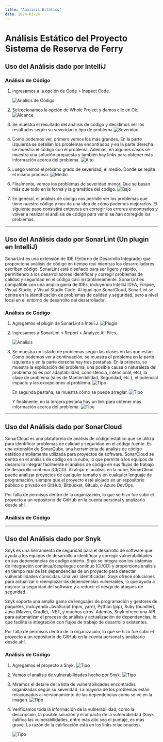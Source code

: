 ```yaml
---
title: "Análisis Estático"
date: 2024-03-24
---
```


# Análisis Estático del Proyecto Sistema de Reserva de Ferry

## Uso del Análisis dado por IntelliJ

### Análisis de Código

1. Ingresamos a la opción de Code > Inspect Code.

    ![Análisis de Código](multimedia/analysis/refactor.png)


2. Seleccionamos la opción de Whole Project y damos clic en Ok.
![Alcance](multimedia/analysis/scope.png)


3. Se muestra el resultado del análisis de código y decidimos ver los resultados según su severidad y tipo de problema
![Severidad](multimedia/analysis/severity.png)


4. Como podemos ver, primero vemos los más grandes. En la parte izquierda se detallan los problemas encontrados y en la parte derecha se muestra el código con el problema.
Además, en algunos casos se muestra una solución propuesta y también hay links para obtener más información acerca del problema.
![Alto](multimedia/analysis/Grave.png)


5. Luego vemos el próximo grado de severidad, el medio. Donde se repite el mismo proceso.
![Medio](multimedia/analysis/warning.png)


6. Finalmente, vemos los problemas de severidad menor. Que se basan más que todo en la forma y la gramática del código.
![Bajo](multimedia/analysis/aceptable.png)


7. En general, el análisis de código nos permite ver los problemas que tiene nuestro código y nos da una idea de cómo podemos mejorarlos.
El siguiente paso consistirá entonces en corregir los errores encontrados y volver a realizar el análisis de código para ver si se han corregido los problemas.

---
## Uso del Análisis dado por SonarLint (Un plugin en IntelliJ)

SonarLint es una extensión de IDE (Entorno de Desarrollo Integrado) que proporciona análisis de código en tiempo real mientras los desarrolladores escriben código. SonarLint está diseñado para ser ligero y rápido, permitiendo a los desarrolladores identificar y corregir problemas de calidad y seguridad en el código casi instantáneamente. SonarLint es compatible con una amplia gama de IDEs, incluyendo IntelliJ IDEA, Eclipse, Visual Studio, y Visual Studio Code. Al igual que SonarCloud, SonarLint se centra en la identificación de problemas de calidad y seguridad, pero a nivel local en el entorno de desarrollo del desarrollador.

### Análisis de Código

1. Agregamos el plugin de SonarLint a IntelliJ.
![Plugin](multimedia/analysis/sonarlint.png)


2. Ingresamos a SonarLint > Report > Analyze All Files.

    ![Análisis](multimedia/analysis/report.png)


3. Se muestra un listado de problemas según las clases en las que están. Como podemos ver a continuación, se muestra el problema en la parte izquierda
y en la parte derecha hay tres pestañas. En la primera, se muestra la explicación del problema, una posible causa o naturaleza del problema (si es por adaptabilidad, consistencia, intencional, etc),
la clase de problema (si es de Mantenibilidad, Seguridad, etc.), el potencial impacto y las excepciones al problema.
   ![Tipo](multimedia/analysis/sonarRule.png)

   En segunda pestaña, se muestra cómo se puede arreglar.
   ![Tipo](multimedia/analysis/sonarRule2.png)

   Y finalmente, en la tercera pestaña hay un link para obtener más información acerca del problema.
   ![Tipo](multimedia/analysis/sonarRule3.png)

---
## Uso del Análisis dado por SonarCloud

SonarCloud es una plataforma de análisis de código estático que se utiliza para identificar problemas de calidad y seguridad en el código fuente. Es una extensión de SonarQube, una herramienta de análisis de código estático ampliamente utilizada para proyectos de software. SonarCloud se centra en el análisis de código en la nube, lo que permite a los equipos de desarrollo integrar fácilmente el análisis de código en sus flujos de trabajo de desarrollo continuo (CI/CD). Al alojar el análisis en la nube, SonarCloud puede analizar proyectos de cualquier tamaño y en cualquier lenguaje de programación, siempre que el proyecto esté alojado en un repositorio público o privado en GitHub, Bitbucket, GitLab, o Azure DevOps.

Por falta de permisos dentro de la organización, lo que se hizo fue subir el proyecto a un repositorio de GitHub en la cuenta personal y analizarlo desde ahí.

### Análisis de Código

---
## Uso del Análisis dado por Snyk

Snyk es una herramienta de seguridad para el desarrollo de software que ayuda a los equipos de desarrollo a identificar y corregir vulnerabilidades en sus dependencias de código abierto. Snyk se integra con los sistemas de integración continua/despliegue continuo (CI/CD) y proporciona análisis en tiempo real de las dependencias de un proyecto para detectar vulnerabilidades conocidas. Una vez identificadas, Snyk ofrece soluciones para actualizar o reemplazar las dependencias vulnerables, lo que ayuda a mejorar la seguridad del software y a reducir el riesgo de ataques de seguridad.

Snyk soporta una amplia gama de lenguajes de programación y gestores de paquetes, incluyendo JavaScript (npm, yarn), Python (pip), Ruby (bundler), Java (Maven, Gradle), .NET, y muchos otros. Además, Snyk ofrece una API para automatizar el proceso de análisis y actualización de dependencias, lo que facilita la integración con flujos de trabajo de desarrollo existentes.

Por falta de permisos dentro de la organización, lo que se hizo fue subir el proyecto a un repositorio de GitHub en la cuenta personal y analizarlo desde ahí.

### Análisis de Código

1. Agregamos el proyecto a Snyk.
   ![Tipo](multimedia/analysis/snyk.png)


2. Vemos el análisis de vulnerabilidades hecho por Snyk.
   ![Tipo](multimedia/analysis/snyk2.png)


3. Miramos el detalle de la lista de vulnerabilidades encontradas organizadas según su severidad. La mayoría de los problemas están relacionados al
versionamiento de las dependencias como se ve en la imagen.
   ![Tipo](multimedia/analysis/snykIssu.png)

3. Verificamos toda la información de la vulnerabilidad, como la descripción, la posible solución y el impacto de la vulnerabilidad (Snyk califica las vulnerabilidades,
entre más alto sea el puntaje, es más grave. La razón de la calificación está en los links relacionados).

   ![Tipo](multimedia/analysis/detail.png)
